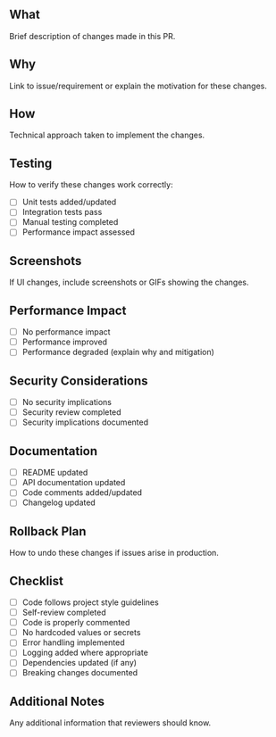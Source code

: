 ## What
Brief description of changes made in this PR.

## Why
Link to issue/requirement or explain the motivation for these changes.

## How
Technical approach taken to implement the changes.

## Testing
How to verify these changes work correctly:
- [ ] Unit tests added/updated
- [ ] Integration tests pass
- [ ] Manual testing completed
- [ ] Performance impact assessed

## Screenshots
If UI changes, include screenshots or GIFs showing the changes.

## Performance Impact
- [ ] No performance impact
- [ ] Performance improved
- [ ] Performance degraded (explain why and mitigation)

## Security Considerations
- [ ] No security implications
- [ ] Security review completed
- [ ] Security implications documented

## Documentation
- [ ] README updated
- [ ] API documentation updated
- [ ] Code comments added/updated
- [ ] Changelog updated

## Rollback Plan
How to undo these changes if issues arise in production.

## Checklist
- [ ] Code follows project style guidelines
- [ ] Self-review completed
- [ ] Code is properly commented
- [ ] No hardcoded values or secrets
- [ ] Error handling implemented
- [ ] Logging added where appropriate
- [ ] Dependencies updated (if any)
- [ ] Breaking changes documented

## Additional Notes
Any additional information that reviewers should know.
